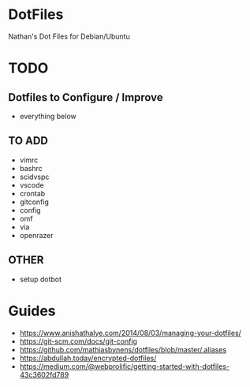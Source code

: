 # DotFiles

Nathan's Dot Files for Debian/Ubuntu

# TODO

## Dotfiles to Configure / Improve
- everything below

## TO ADD
- vimrc
- bashrc
- scidvspc
- vscode
- crontab
- gitconfig
- config
 - omf
 - via
 - openrazer

## OTHER
- setup dotbot

# Guides
- https://www.anishathalye.com/2014/08/03/managing-your-dotfiles/
- https://git-scm.com/docs/git-config
- https://github.com/mathiasbynens/dotfiles/blob/master/.aliases
- https://abdullah.today/encrypted-dotfiles/
- https://medium.com/@webprolific/getting-started-with-dotfiles-43c3602fd789





